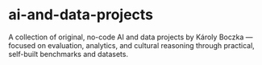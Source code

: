 # ai-and-data-projects
A collection of original, no-code AI and data projects by Károly Boczka — focused on evaluation, analytics, and cultural reasoning through practical, self-built benchmarks and datasets.
